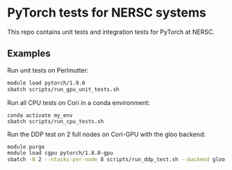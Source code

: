# PyTorch tests for NERSC systems

This repo contains unit tests and integration tests for PyTorch at NERSC.

## Examples

Run unit tests on Perlmutter:

```bash
module load pytorch/1.9.0
sbatch scripts/run_gpu_unit_tests.sh
```

Run all CPU tests on Cori in a conda environment:

```
conda activate my_env
sbatch scripts/run_cpu_tests.sh
```

Run the DDP test on 2 full nodes on Cori-GPU with the gloo backend:

```bash
module purge
module load cgpu pytorch/1.8.0-gpu
sbatch -N 2 --ntasks-per-node 8 scripts/run_ddp_test.sh --backend gloo
```
